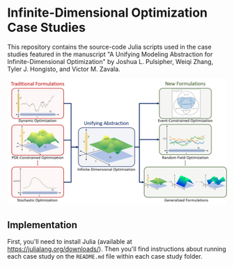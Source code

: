 # Infinite-Dimensional Optimization Case Studies
This repository contains the source-code Julia scripts used in the case studies 
featured in the manuscript "A Unifying Modeling Abstraction for 
Infinite-Dimensional Optimization" by Joshua L. Pulsipher, Weiqi Zhang, 
Tyler J. Hongisto, and Victor M. Zavala.

![abstract](abstract.png)

## Implementation
First, you'll need to install Julia (available at https://julialang.org/downloads/).
Then you'll find instructions about running each case study on the `README.md` 
file within each case study folder.
